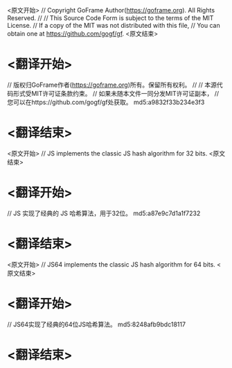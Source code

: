 
<原文开始>
// Copyright GoFrame Author(https://goframe.org). All Rights Reserved.
//
// This Source Code Form is subject to the terms of the MIT License.
// If a copy of the MIT was not distributed with this file,
// You can obtain one at https://github.com/gogf/gf.
<原文结束>

# <翻译开始>
// 版权归GoFrame作者(https://goframe.org)所有。保留所有权利。
//
// 本源代码形式受MIT许可证条款约束。
// 如果未随本文件一同分发MIT许可证副本，
// 您可以在https://github.com/gogf/gf处获取。 md5:a9832f33b234e3f3
# <翻译结束>


<原文开始>
// JS implements the classic JS hash algorithm for 32 bits.
<原文结束>

# <翻译开始>
// JS 实现了经典的 JS 哈希算法，用于32位。 md5:a87e9c7d1a1f7232
# <翻译结束>


<原文开始>
// JS64 implements the classic JS hash algorithm for 64 bits.
<原文结束>

# <翻译开始>
// JS64实现了经典的64位JS哈希算法。 md5:8248afb9bdc18117
# <翻译结束>

